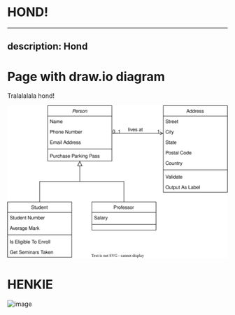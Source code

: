 # HOND!
---
description: Hond
---

# Page with draw.io diagram
Tralalalala hond!

![](https://raw.githubusercontent.com/ChrisBrandhorst/gitbook-test/main/Diagram%20zonder%20titel.drawio.svg)
# HENKIE
![image](https://github.com/ChrisBrandhorst/gitbook-test/assets/104016288/e72230b5-763e-4aa9-b1d7-7f2c4615dff4)


